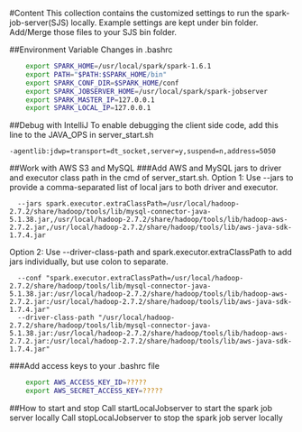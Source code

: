 #Content
This collection contains the customized settings to run the spark-job-server(SJS) locally. Example settings are kept under bin folder. Add/Merge those files to your SJS bin folder.


##Environment Variable Changes in .bashrc
```bash
	export SPARK_HOME=/usr/local/spark/spark-1.6.1
	export PATH="$PATH:$SPARK_HOME/bin"
	export SPARK_CONF_DIR=$SPARK_HOME/conf
	export SPARK_JOBSERVER_HOME=/usr/local/spark/spark-jobserver
	export SPARK_MASTER_IP=127.0.0.1
	export SPARK_LOCAL_IP=127.0.0.1
```


##Debug with IntelliJ
To enable debugging the client side code, add this line to the JAVA_OPS in server_start.sh
```
-agentlib:jdwp=transport=dt_socket,server=y,suspend=n,address=5050
```


##Work with AWS S3 and MySQL
###Add AWS and MySQL jars to driver and executor class path in the cmd of server_start.sh.
Option 1: Use --jars to provide a comma-separated list of local jars to both driver and executor.
```
  --jars spark.executor.extraClassPath=/usr/local/hadoop-2.7.2/share/hadoop/tools/lib/mysql-connector-java-5.1.38.jar,/usr/local/hadoop-2.7.2/share/hadoop/tools/lib/hadoop-aws-2.7.2.jar,/usr/local/hadoop-2.7.2/share/hadoop/tools/lib/aws-java-sdk-1.7.4.jar
```
Option 2: Use --driver-class-path and spark.executor.extraClassPath to add jars individually, but use colon to separate.
```
  --conf "spark.executor.extraClassPath=/usr/local/hadoop-2.7.2/share/hadoop/tools/lib/mysql-connector-java-5.1.38.jar:/usr/local/hadoop-2.7.2/share/hadoop/tools/lib/hadoop-aws-2.7.2.jar:/usr/local/hadoop-2.7.2/share/hadoop/tools/lib/aws-java-sdk-1.7.4.jar"
  --driver-class-path "/usr/local/hadoop-2.7.2/share/hadoop/tools/lib/mysql-connector-java-5.1.38.jar:/usr/local/hadoop-2.7.2/share/hadoop/tools/lib/hadoop-aws-2.7.2.jar:/usr/local/hadoop-2.7.2/share/hadoop/tools/lib/aws-java-sdk-1.7.4.jar"

```

###Add access keys to your .bashrc file
```bash
    export AWS_ACCESS_KEY_ID=?????
    export AWS_SECRET_ACCESS_KEY=?????
```


##How to start and stop
Call startLocalJobserver to start the spark job server locally
Call stopLocalJobserver to stop the spark job server locally
